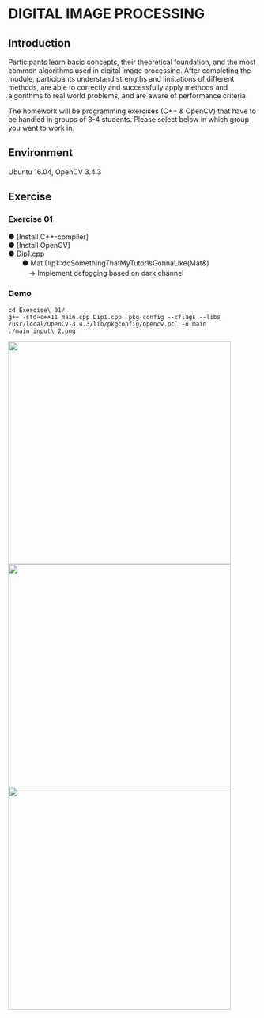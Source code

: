 # DIGITAL IMAGE PROCESSING
## Introduction

Participants learn basic concepts, their theoretical foundation, and the most common algorithms used in digital image processing. After completing the module, participants understand strengths and limitations of different methods, are able to correctly and successfully apply methods and algorithms to real world problems, and are aware of performance criteria

The homework will be programming exercises (C++ & OpenCV) that have to be handled in groups of 3-4 students. Please select below in which group you want to work in.

## Environment
Ubuntu 16.04, OpenCV 3.4.3
## Exercise
### Exercise 01
● [Install C++-compiler]  
● [Install OpenCV]  
● Dip1.cpp     
　　● Mat Dip1::doSomethingThatMyTutorIsGonnaLike(Mat&)  
　　　→ Implement defogging based on dark channel
### Demo
```
cd Exercise\ 01/
g++ -std=c++11 main.cpp Dip1.cpp `pkg-config --cflags --libs /usr/local/OpenCV-3.4.3/lib/pkgconfig/opencv.pc` -o main
./main input\ 2.png
```
<img src="https://user-images.githubusercontent.com/26578566/47862771-3115b680-ddf6-11e8-99d3-f37bec7b03e8.png" width="450">    
<img src="https://user-images.githubusercontent.com/26578566/47862781-3410a700-ddf6-11e8-8c38-178892b122e0.jpg" width="450">    
<img src="https://user-images.githubusercontent.com/26578566/47862946-85b93180-ddf6-11e8-9d31-8116507f17e9.jpg" width="450">  